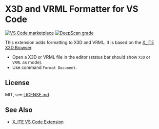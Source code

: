 # X3D and VRML Formatter for VS Code

[![VS Code marketplace](https://img.shields.io/static/v1?label=VS%20Code%20Marketplace&message=x-ite-vscode-formatter&color=blue)](https://marketplace.visualstudio.com/items?itemName=create3000.x-ite-vscode-formatter)
[![DeepScan grade](https://deepscan.io/api/teams/23540/projects/29167/branches/937789/badge/grade.svg)](https://deepscan.io/dashboard#view=project&tid=23540&pid=29167&bid=937789)

This extension adds formatting to X3D and VRML. It is based on the [X_ITE X3D Browser](https://create3000.github.io/x_ite/).

* Open a X3D or VRML file in the editor (status bar should show `X3D` or `VRML` as mode).
* Use command `Format Document`.

## License

MIT, see [LICENSE.md](LICENSE.md).

## See Also

* [X_ITE VS Code Extension](https://marketplace.visualstudio.com/items?itemName=create3000.x-ite-vscode)

